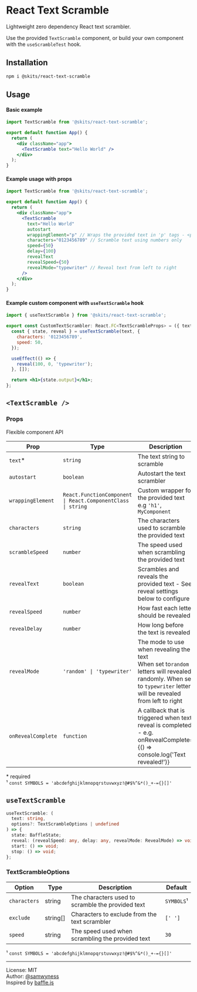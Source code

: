 # React Text Scramble

Lightweight zero dependency React text scrambler.

Use the provided `TextScramble` component, or build your own component with the
`useScrambleTest` hook.

## Installation

```sh
npm i @skits/react-text-scramble
```

## Usage

#### Basic example

```jsx
import TextScramble from '@skits/react-text-scramble';

export default function App() {
  return (
    <div className="app">
      <TextScramble text="Hello World" />
    </div>
  );
}
```

#### Example usage with props

```jsx
import TextScramble from '@skits/react-text-scramble';

export default function App() {
  return (
    <div className="app">
      <TextScramble
        text="Hello World"
        autostart
        wrappingElement="p" // Wraps the provided text in 'p' tags - <p>{text}</p>
        characters="0123456789" // Scramble text using numbers only
        speed={50}
        delay={100}
        revealText
        revealSpeed={50}
        revealMode="typewriter" // Reveal text from left to right
      />
    </div>
  );
}
```

#### Example custom component with `useTextScramble` hook

```jsx
import { useTextScramble } from '@skits/react-text-scramble';

export const CustomTextScrambler: React.FC<TextScrambleProps> = ({ text }) => {
  const { state, reveal } = useTextScramble(text, {
    characters: '0123456789',
    speed: 50,
  });

  useEffect(() => {
    reveal(100, 0, 'typewriter');
  }, []);

  return <h1>{state.output}</h1>;
};
```

## `<TextScramble />`

### Props

Flexible component API

| Prop               | Type                                                        | Description                                                                                                                                                          | Default    |
| ------------------ | ----------------------------------------------------------- | -------------------------------------------------------------------------------------------------------------------------------------------------------------------- | ---------- |
| `text`\*           | `string`                                                    | The text string to scramble                                                                                                                                          |            |
| `autostart`        | `boolean`                                                   | Autostart the text scrambler                                                                                                                                         | `true`     |
| `wrappingElement`  | `React.FunctionComponent \| React.ComponentClass \| string` | Custom wrapper for the provided text<br/>e.g `'h1'`, `MyComponent`                                                                                                   |            |
| `characters`       | `string`                                                    | The characters used to scramble the provided text                                                                                                                    | `SYMBOLS`¹ |
| `scrambleSpeed`    | `number`                                                    | The speed used when scrambling the provided text                                                                                                                     | `30`       |
| `revealText`       | `boolean`                                                   | Scrambles and reveals the provided text - See reveal settings below to configure                                                                                     | `false`    |
| `revealSpeed`      | `number`                                                    | How fast each letter should be revealed                                                                                                                              | `100`      |
| `revealDelay`      | `number`                                                    | How long before the text is revealed                                                                                                                                 | `1000`     |
| `revealMode`       | `'random' \| 'typewriter'`                                  | The mode to use when revealing the text<br/> When set to`random` letters will revealed randomly. When set to `typewriter` letter will be revealed from left to right | `random`   |
| `onRevealComplete` | `function`                                                  | A callback that is triggered when text reveal is completed - e.g. onRevealComplete={() => console.log('Text revealed!')}                                             |            |

\* required<br />
¹ `const SYMBOLS = 'abcdefghijklmnopqrstuvwxyz!@#$%^&*()_+-={}[]'`

## `useTextScramble`

```ts
useTextScramble: (
  text: string,
  options?: TextScrambleOptions | undefined
) => {
  state: BaffleState;
  reveal: (revealSpeed: any, delay: any, revealMode: RevealMode) => void;
  start: () => void;
  stop: () => void;
};
```

### TextScrambleOptions

| Option       | Type     | Description                                       | Default    |
| ------------ | -------- | ------------------------------------------------- | ---------- |
| `characters` | string   | The characters used to scramble the provided text | `SYMBOLS`¹ |
| `exclude`    | string[] | Characters to exclude from the text scrambler     | `[' ']`    |
| `speed`      | string   | The speed used when scrambling the provided text  | `30`       |

¹ `const SYMBOLS = 'abcdefghijklmnopqrstuvwxyz!@#$%^&*()_+-={}[]'`

---

License: MIT<br/>
Author: [@samwyness](https://github.com/samwyness)<br/>
Inspired by [baffle.js](https://github.com/camwiegert/baffle)<br/>
